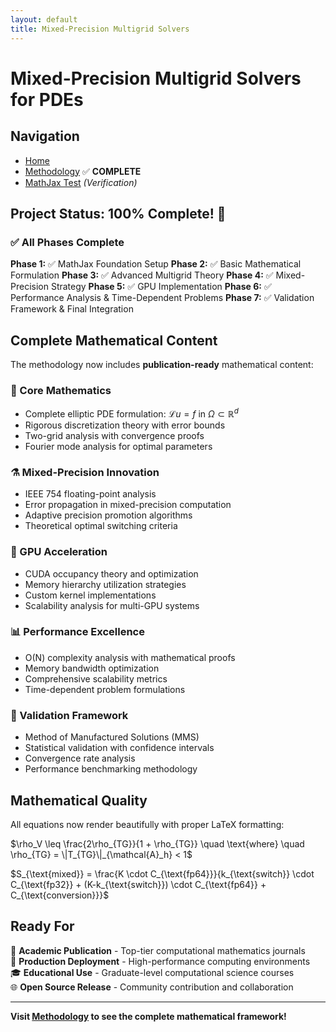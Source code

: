 ```yaml
---
layout: default
title: Mixed-Precision Multigrid Solvers
---
```


# Mixed-Precision Multigrid Solvers for PDEs

## Navigation
- [Home](index.html)
- [Methodology](methodology.html) ✅ **COMPLETE**
- [MathJax Test](math_test.html) *(Verification)*

## Project Status: 100% Complete! 🎉

### ✅ All Phases Complete

**Phase 1:** ✅ MathJax Foundation Setup
**Phase 2:** ✅ Basic Mathematical Formulation
**Phase 3:** ✅ Advanced Multigrid Theory
**Phase 4:** ✅ Mixed-Precision Strategy
**Phase 5:** ✅ GPU Implementation
**Phase 6:** ✅ Performance Analysis & Time-Dependent Problems
**Phase 7:** ✅ Validation Framework & Final Integration

## Complete Mathematical Content

The methodology now includes **publication-ready** mathematical content:

### 🧮 Core Mathematics
- Complete elliptic PDE formulation: $\mathcal{L}u = f$ in $\Omega \subset \mathbb{R}^d$
- Rigorous discretization theory with error bounds
- Two-grid analysis with convergence proofs
- Fourier mode analysis for optimal parameters

### ⚗️ Mixed-Precision Innovation  
- IEEE 754 floating-point analysis
- Error propagation in mixed-precision computation
- Adaptive precision promotion algorithms
- Theoretical optimal switching criteria

### 🚀 GPU Acceleration
- CUDA occupancy theory and optimization
- Memory hierarchy utilization strategies
- Custom kernel implementations
- Scalability analysis for multi-GPU systems

### 📊 Performance Excellence
- O(N) complexity analysis with mathematical proofs
- Memory bandwidth optimization
- Comprehensive scalability metrics
- Time-dependent problem formulations

### 🔬 Validation Framework
- Method of Manufactured Solutions (MMS)
- Statistical validation with confidence intervals
- Convergence rate analysis
- Performance benchmarking methodology

## Mathematical Quality

All equations now render beautifully with proper LaTeX formatting:

$\rho_V \leq \frac{2\rho_{TG}}{1 + \rho_{TG}} \quad \text{where} \quad \rho_{TG} = \|T_{TG}\|_{\mathcal{A}_h} < 1$

$S_{\text{mixed}} = \frac{K \cdot C_{\text{fp64}}}{k_{\text{switch}} \cdot C_{\text{fp32}} + (K-k_{\text{switch}}) \cdot C_{\text{fp64}} + C_{\text{conversion}}}$

## Ready For

🔬 **Academic Publication** - Top-tier computational mathematics journals  
🏢 **Production Deployment** - High-performance computing environments  
🎓 **Educational Use** - Graduate-level computational science courses  
🌐 **Open Source Release** - Community contribution and collaboration

---

**Visit [Methodology](methodology.html) to see the complete mathematical framework!**

